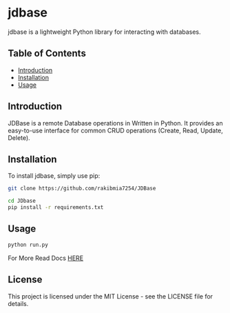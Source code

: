 # jdbase

jdbase is a lightweight Python library for interacting with databases.

## Table of Contents

- [Introduction](#introduction)
- [Installation](#installation)
- [Usage](#usage)


## Introduction

JDBase is a remote Database operations in Written in Python. It provides an easy-to-use interface for common CRUD operations (Create, Read, Update, Delete).

## Installation

To install jdbase, simply use pip:

```bash
git clone https://github.com/rakibmia7254/JDBase

cd JDbase
pip install -r requirements.txt
```

## Usage

```bash
python run.py
```

For More Read Docs [HERE](https://rakibmia7254.github.io/JDbase/)

## License

This project is licensed under the MIT License - see the LICENSE file for details.